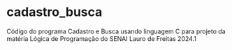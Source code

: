 # cadastro_busca
Código do programa Cadastro e Busca usando linguagem C para projeto da matéria Lógica de Programação do SENAI Lauro de Freitas 2024.1
